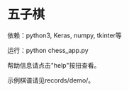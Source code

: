 # 五子棋

依赖：python3, Keras, numpy, tkinter等

运行：python chess_app.py

帮助信息请点击"help"按扭查看。

示例棋谱请见records/demo/。